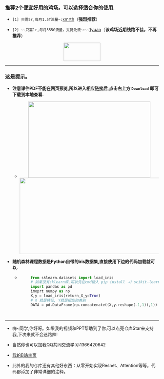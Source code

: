 ### 推荐2个便宜好用的鸡场。可以选择适合你的使用.
- `[1] 只需5r,每月1.5T流量~:`[xmrth](https://xmrth.vip/auth/register?code=LMxJ)（**强烈推荐**）

- `[2] ~~只需1r,每月555G流量，支持免流~:~~`[1yuan](https://1yuan.live/auth/register?code=p5Uj)（**该鸡场近期线路不佳，不再推荐**）
 


<div align="center">
<img src="https://user-images.githubusercontent.com/55629321/188789221-8f7bc0ff-52aa-4965-b1ac-2194cb419dce.png" height="60" width="120"/>
</div>


----

### 这是提示。

- **注意课件PDF不能在网页预览,所以进入相应链接后,点击右上方 `Download` 即可下载到本地查看.**
    -  <div align="center">
        <img src="https://user-images.githubusercontent.com/55629321/194766450-5e162090-413e-4e9a-a53f-9e7f2d4c118c.png" height="250" width="400"/> </div><div align="center">
        <img src="https://user-images.githubusercontent.com/55629321/194766712-a42bd060-8709-4059-8f48-c24c604b19db.png" height="250" width="600"/> </div>


- **随机森林课程数据是Python自带的iris数据集,直接使用下边的代码加载就可以.**
    - ```python
           from sklearn.datasets import load_iris 
           # 如果没有sklearn库,可以先在cmd输入 pip install -U scikit-learn  进行安装
           import pandas as pd  
           imoprt numpy as np
           X,y = load_iris(return_X_y=True)
           # X 就是特征, Y就是相应的类别
           DATA = pd.DataFrame(np.concatenate((X,y.reshape(-1,1)),1))

 
- ----
- 嗨~同学,你好呀。如果我的视频和PPT帮助到了你,可以点亮仓库Star来支持我,下次来就不会迷路辣!

- 当然你也可以加我QQ共同交流学习:1366420642


- [我的B站主页](https://space.bilibili.com/294132471)

- 此外的我的仓库还有其他好东西：从零开始实现Resnet、Attention等等，代码都添加了非常详细的注释。
